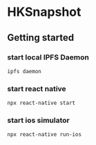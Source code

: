 # HKSnapshot

## Getting started

### start local IPFS Daemon 
```
ipfs daemon
```

### start react native 
```
npx react-native start
```

### start ios simulator 
```
npx react-native run-ios
```

